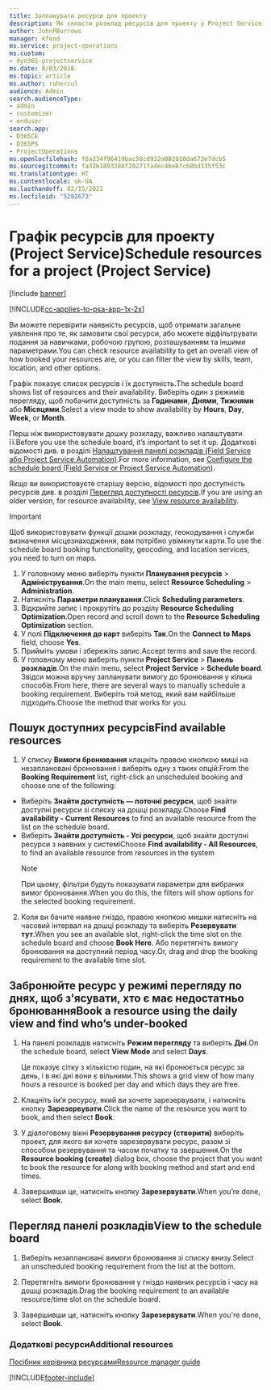 ```yaml
---
title: Запланувати ресурси для проекту
description: Як скласти розклад ресурсів для проекту у Project Service
author: JohnPBurrows
manager: kfend
ms.service: project-operations
ms.custom:
- dyn365-projectservice
ms.date: 8/03/2018
ms.topic: article
ms.author: ruhercul
audience: Admin
search.audienceType:
- admin
- customizer
- enduser
search.app:
- D365CE
- D365PS
- ProjectOperations
ms.openlocfilehash: f0a234f96419bac58cd932a082010da672e7dcb5
ms.sourcegitcommit: fa32b1893286f20271fa4ec4be8fc68bd135f53c
ms.translationtype: HT
ms.contentlocale: uk-UA
ms.lasthandoff: 02/15/2021
ms.locfileid: "5282673"
---
```

# <a name="schedule-resources-for-a-project-project-service"></a><span data-ttu-id="ac263-103">Графік ресурсів для проекту (Project Service)</span><span class="sxs-lookup"><span data-stu-id="ac263-103">Schedule resources for a project (Project Service)</span></span>

[!include [banner](../includes/psa-now-project-operations.md)]

[!INCLUDE[cc-applies-to-psa-app-1x-2x](../includes/cc-applies-to-psa-app-1x-2x.md)]

<span data-ttu-id="ac263-104">Ви можете перевірити наявність ресурсів, щоб отримати загальне уявлення про те, як замовити свої ресурси, або можете відфільтрувати подання за навичками, робочою групою, розташуванням та іншими параметрами.</span><span class="sxs-lookup"><span data-stu-id="ac263-104">You can check resource availability to get an overall view of how booked your resources are, or you can filter the view by skills, team, location, and other options.</span></span>  
  
<span data-ttu-id="ac263-105">Графік показує список ресурсів і їх доступність.</span><span class="sxs-lookup"><span data-stu-id="ac263-105">The schedule board shows list of resources and their availability.</span></span> <span data-ttu-id="ac263-106">Виберіть один з режимів перегляду, щоб побачити доступність за **Годинами**, **Днями**, **Тижнями** або **Місяцями**.</span><span class="sxs-lookup"><span data-stu-id="ac263-106">Select a view mode to show availability by **Hours**, **Day**, **Week**, or **Month**.</span></span>  
  
<span data-ttu-id="ac263-107">Перш ніж використовувати дошку розкладу, важливо налаштувати її.</span><span class="sxs-lookup"><span data-stu-id="ac263-107">Before you use the schedule board, it’s important to set it up.</span></span> <span data-ttu-id="ac263-108">Додаткові відомості див. в розділі [Налаштування панелі розкладів (Field Service або Project Service Automation)](https://docs.microsoft.com/dynamics365/field-service/configure-schedule-board).</span><span class="sxs-lookup"><span data-stu-id="ac263-108">For more information, see [Configure the schedule board (Field Service or Project Service Automation)](https://docs.microsoft.com/dynamics365/field-service/configure-schedule-board).</span></span>
  
<span data-ttu-id="ac263-109">Якщо ви використовуєте старішу версію, відомості про доступність ресурсів див. в розділі [Перегляд доступності ресурсів](../psa/view-resource-availability.md).</span><span class="sxs-lookup"><span data-stu-id="ac263-109">If you are using an older version, for resource availability, see [View resource availability](../psa/view-resource-availability.md).</span></span>  

> [!IMPORTANT]
>  <span data-ttu-id="ac263-110">Щоб використовувати функції дошки розкладу, геокодування і служби визначення місцезнаходження, вам потрібно увімкнути карти.</span><span class="sxs-lookup"><span data-stu-id="ac263-110">To use the schedule board booking functionality, geocoding, and location services, you need to turn on maps.</span></span>  
> 
> 1. <span data-ttu-id="ac263-111">У головному меню виберіть пункти **Планування ресурсів** > **Адміністрування**.</span><span class="sxs-lookup"><span data-stu-id="ac263-111">On the main menu, select **Resource Scheduling** > **Administration**.</span></span>  
> 2. <span data-ttu-id="ac263-112">Натисніть **Параметри планування**.</span><span class="sxs-lookup"><span data-stu-id="ac263-112">Click **Scheduling parameters**.</span></span>  
> 3. <span data-ttu-id="ac263-113">Відкрийте запис і прокрутіть до розділу **Resource Scheduling Optimization**.</span><span class="sxs-lookup"><span data-stu-id="ac263-113">Open record and scroll down to the **Resource Scheduling Optimization** section.</span></span>  
> 4. <span data-ttu-id="ac263-114">У полі **Підключення до карт** виберіть **Так**.</span><span class="sxs-lookup"><span data-stu-id="ac263-114">On the **Connect to Maps** field, choose **Yes**.</span></span>  
> 5. <span data-ttu-id="ac263-115">Прийміть умови і збережіть запис.</span><span class="sxs-lookup"><span data-stu-id="ac263-115">Accept terms and save the record.</span></span>  
> 6. <span data-ttu-id="ac263-116">У головному меню виберіть пункти **Project Service** > **Панель розкладів**.</span><span class="sxs-lookup"><span data-stu-id="ac263-116">On the main menu, select **Project Service** > **Schedule board**.</span></span> <span data-ttu-id="ac263-117">Звідси можна вручну запланувати вимогу до бронювання у кілька способів.</span><span class="sxs-lookup"><span data-stu-id="ac263-117">From here, there are several ways to manually schedule a booking requirement.</span></span> <span data-ttu-id="ac263-118">Виберіть той метод, який вам найбільше підходить.</span><span class="sxs-lookup"><span data-stu-id="ac263-118">Choose the method that works for you.</span></span>
  
## <a name="find-available-resources"></a><span data-ttu-id="ac263-119">Пошук доступних ресурсів</span><span class="sxs-lookup"><span data-stu-id="ac263-119">Find available resources</span></span>

1.  <span data-ttu-id="ac263-120">У списку **Вимоги бронювання** клацніть правою кнопкою миші на незаплановані бронювання і виберіть одну з таких опцій:</span><span class="sxs-lookup"><span data-stu-id="ac263-120">From the **Booking Requirement** list, right-click an unscheduled booking and choose one of the following:</span></span>  
  
- <span data-ttu-id="ac263-121">Виберіть **Знайти доступність — поточні ресурси**, щоб знайти доступні ресурси зі списку на дошці розкладу.</span><span class="sxs-lookup"><span data-stu-id="ac263-121">Choose **Find availability - Current Resources** to find an available resource from the list on the schedule board.</span></span>  
- <span data-ttu-id="ac263-122">Виберіть **Знайти доступність - Усі ресурси**, щоб знайти доступні ресурси з наявних у системі</span><span class="sxs-lookup"><span data-stu-id="ac263-122">Choose **Find availability - All Resources**, to find an available resource from resources in the system</span></span>  
   > [!NOTE]
   >  <span data-ttu-id="ac263-123">При цьому, фільтри будуть показувати параметри для вибраних вимог бронювання.</span><span class="sxs-lookup"><span data-stu-id="ac263-123">When you do this, the filters will show options for the selected booking requirement.</span></span>  
  
2. <span data-ttu-id="ac263-124">Коли ви бачите наявне гніздо, правою кнопкою мишки натисніть на часовий інтервал на дошці розкладу та виберіть **Резервувати тут**.</span><span class="sxs-lookup"><span data-stu-id="ac263-124">When you see an available slot, right-click the time slot on the schedule board and choose **Book Here**.</span></span> <span data-ttu-id="ac263-125">Або перетягніть вимогу бронювання на доступний період часу.</span><span class="sxs-lookup"><span data-stu-id="ac263-125">Or, drag and drop the booking requirement to the available time slot.</span></span>  
  

## <a name="book-a-resource-using-the-daily-view-and-find-whos-under-booked"></a><span data-ttu-id="ac263-126">Забронюйте ресурс у режимі перегляду по днях, щоб з'ясувати, хто є має недостатньо бронювання</span><span class="sxs-lookup"><span data-stu-id="ac263-126">Book a resource using the daily view and find who’s under-booked</span></span>
  
1.  <span data-ttu-id="ac263-127">На панелі розкладів натисніть **Режим перегляду** та виберіть **Дні**.</span><span class="sxs-lookup"><span data-stu-id="ac263-127">On the schedule board, select **View Mode** and select **Days**.</span></span>  
  
    <span data-ttu-id="ac263-128">Це показує сітку з кількістю годин, на які бронюється ресурс за день, і в які дні вони є вільними.</span><span class="sxs-lookup"><span data-stu-id="ac263-128">This shows a grid view of how many hours a resource is booked per day and which days they are free.</span></span>  
  
2.  <span data-ttu-id="ac263-129">Клацніть ім’я ресурсу, який ви хочете зарезервувати, і натисніть кнопку **Зарезервувати**.</span><span class="sxs-lookup"><span data-stu-id="ac263-129">Click the name of the resource you want to book, and then select **Book**.</span></span>  
  
3.  <span data-ttu-id="ac263-130">У діалоговому вікні **Резервування ресурсу (створити)** виберіть проект, для якого ви хочете зарезервувати ресурс, разом зі способом резервування та часом початку та звершення.</span><span class="sxs-lookup"><span data-stu-id="ac263-130">On the **Resource booking (create)** dialog box, choose the project that you want to book the resource for along with booking method and start and end times.</span></span>  
  
4.  <span data-ttu-id="ac263-131">Завершивши це, натисніть кнопку **Зарезервувати**.</span><span class="sxs-lookup"><span data-stu-id="ac263-131">When you’re done, select **Book**.</span></span>  
  
## <a name="view-to-the-schedule-board"></a><span data-ttu-id="ac263-132">Перегляд панелі розкладів</span><span class="sxs-lookup"><span data-stu-id="ac263-132">View to the schedule board</span></span>
  
1.  <span data-ttu-id="ac263-133">Виберіть незаплановані вимоги бронювання зі списку внизу.</span><span class="sxs-lookup"><span data-stu-id="ac263-133">Select an unscheduled booking requirement from the list at the bottom.</span></span>  
  
2.  <span data-ttu-id="ac263-134">Перетягніть вимоги бронювання у гніздо наявних ресурсів і часу на дошці розкладів.</span><span class="sxs-lookup"><span data-stu-id="ac263-134">Drag the booking requirement to an available resource/time slot on the schedule board.</span></span>  
  
3.  <span data-ttu-id="ac263-135">Завершивши це, натисніть кнопку **Зарезервувати**.</span><span class="sxs-lookup"><span data-stu-id="ac263-135">When you're done, select **Book**.</span></span>  
  
### <a name="additional-resources"></a><span data-ttu-id="ac263-136">Додаткові ресурси</span><span class="sxs-lookup"><span data-stu-id="ac263-136">Additional resources</span></span>  
 [<span data-ttu-id="ac263-137">Посібник керівника ресурсами</span><span class="sxs-lookup"><span data-stu-id="ac263-137">Resource manager guide</span></span>](../psa/resource-manager-guide.md)


[!INCLUDE[footer-include](../includes/footer-banner.md)]